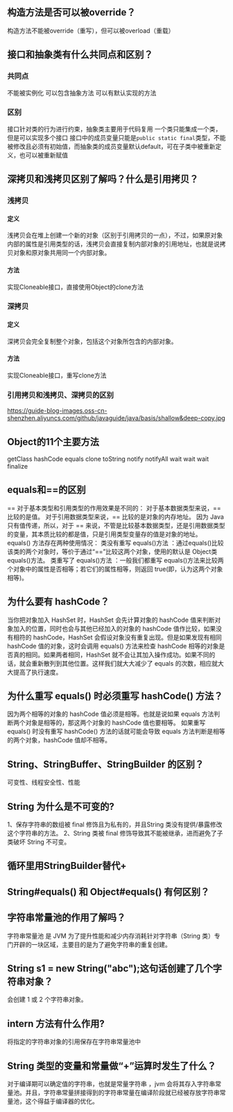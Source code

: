 ## 构造方法是否可以被override？
构造方法不能被override（重写），但可以被overload（重载）
## 接口和抽象类有什么共同点和区别？
### 共同点
不能被实例化
可以包含抽象方法
可以有默认实现的方法
### 区别
接口针对类的行为进行约束，抽象类主要用于代码复用
一个类只能集成一个类，但是可以实现多个接口
接口中的成员变量只能是`public static final`类型，不能被修改且必须有初始值，而抽象类的成员变量默认default，可在子类中被重新定义，也可以被重新赋值

## 深拷贝和浅拷贝区别了解吗？什么是引用拷贝？
### 浅拷贝
#### 定义
浅拷贝会在堆上创建一个新的对象（区别于引用拷贝的一点），不过，如果原对象内部的属性是引用类型的话，浅拷贝会直接复制内部对象的引用地址，也就是说拷贝对象和原对象共用同一个内部对象。
#### 方法
实现Cloneable接口，直接使用Object的clone方法
### 深拷贝 
#### 定义
深拷贝会完全复制整个对象，包括这个对象所包含的内部对象。
#### 方法
实现Cloneable接口，重写clone方法

### 引用拷贝和浅拷贝、深拷贝的区别
https://guide-blog-images.oss-cn-shenzhen.aliyuncs.com/github/javaguide/java/basis/shallow&deep-copy.jpg

## Object的11个主要方法
getClass
hashCode
equals
clone
toString
notify
notifyAll
wait
wait
wait
finalize

## equals和==的区别
== 对于基本类型和引用类型的作用效果是不同的：
对于基本数据类型来说，== 比较的是值。
对于引用数据类型来说，== 比较的是对象的内存地址。
因为 Java 只有值传递，所以，对于 == 来说，不管是比较基本数据类型，还是引用数据类型的变量，其本质比较的都是值，只是引用类型变量存的值是对象的地址。
equals() 方法存在两种使用情况：
类没有重写 equals()方法 ：通过equals()比较该类的两个对象时，等价于通过“==”比较这两个对象，使用的默认是 Object类equals()方法。
类重写了 equals()方法 ：一般我们都重写 equals()方法来比较两个对象中的属性是否相等；若它们的属性相等，则返回 true(即，认为这两个对象相等)。

## 为什么要有 hashCode？
当你把对象加入 HashSet 时，HashSet 会先计算对象的 hashCode 值来判断对象加入的位置，同时也会与其他已经加入的对象的 hashCode 值作比较，如果没有相符的 hashCode，HashSet 会假设对象没有重复出现。但是如果发现有相同 hashCode 值的对象，这时会调用 equals() 方法来检查 hashCode 相等的对象是否真的相同。如果两者相同，HashSet 就不会让其加入操作成功。如果不同的话，就会重新散列到其他位置。这样我们就大大减少了 equals 的次数，相应就大大提高了执行速度。

## 为什么重写 equals() 时必须重写 hashCode() 方法？
因为两个相等的对象的 hashCode 值必须是相等。也就是说如果 equals 方法判断两个对象是相等的，那这两个对象的 hashCode 值也要相等。
如果重写 equals() 时没有重写 hashCode() 方法的话就可能会导致 equals 方法判断是相等的两个对象，hashCode 值却不相等。

## String、StringBuffer、StringBuilder 的区别？
可变性、线程安全性、性能
## String 为什么是不可变的?
1、保存字符串的数组被 final 修饰且为私有的，并且String 类没有提供/暴露修改这个字符串的方法。
2、String 类被 final 修饰导致其不能被继承，进而避免了子类破坏 String 不可变。

## 循环里用StringBuilder替代+
## String#equals() 和 Object#equals() 有何区别？
## 字符串常量池的作用了解吗？
字符串常量池 是 JVM 为了提升性能和减少内存消耗针对字符串（String 类）专门开辟的一块区域，主要目的是为了避免字符串的重复创建。

## String s1 = new String("abc");这句话创建了几个字符串对象？
会创建 1 或 2 个字符串对象。
## intern 方法有什么作用?
将指定的字符串对象的引用保存在字符串常量池中
## String 类型的变量和常量做“+”运算时发生了什么？
对于编译期可以确定值的字符串，也就是常量字符串 ，jvm 会将其存入字符串常量池。并且，字符串常量拼接得到的字符串常量在编译阶段就已经被存放字符串常量池，这个得益于编译器的优化。



